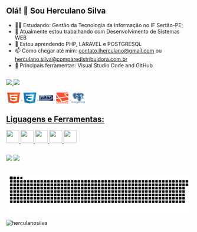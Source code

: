 ## Olá! 👋 Sou Herculano Silva

- 👨‍🎓 Estudando: Gestão da Tecnologia da Informação no IF Sertão-PE;
- 🔭 Atualmente estou trabalhando com Desenvolvimento de Sistemas WEB
- 🌱 Estou aprendendo PHP, LARAVEL e POSTGRESQL 
- 📫 Como chegar até mim: contato.lherculano@gmail.com ou herculano.silva@comparedistribuidora.com.br
- 🎒 Principais ferramentas: Visual Studio Code and GitHub

##

 <div>
  <a href="https://github.com/herculanosilva">
  <img height="160em" src="https://github-readme-stats.vercel.app/api?username=herculanosilva&show_icons=true&theme=dark&include_all_commits=true&count_private=true"/>
  <img height="160em" src="https://github-readme-stats.vercel.app/api/top-langs/?username=herculanosilva&layout=compact&langs_count=7&theme=dark"/>

  

</div>
<div style="display: inline_block"><br>
  <img align="center" alt="HS-HTML" height="30" width="40" src="https://raw.githubusercontent.com/devicons/devicon/master/icons/html5/html5-original.svg">
  <img align="center" alt="HS-CSS" height="30" width="40" src="https://raw.githubusercontent.com/devicons/devicon/master/icons/css3/css3-original.svg">
  <img align="center" alt="HS-PHP" height="30" width="40" src="https://raw.githubusercontent.com/devicons/devicon/master/icons/php/php-original.svg">
  <img align="center" alt="HS-LARAVEL" height="30" width="40" src="https://raw.githubusercontent.com/devicons/devicon/master/icons/laravel/laravel-plain-wordmark.svg">
  <img align="center" alt="HS-CSS" height="30" width="40" src="https://raw.githubusercontent.com/devicons/devicon/master/icons/postgresql/postgresql-plain-wordmark.svg">
</div>
 
<h2>Liguagens e Ferramentas:</h2>

<code><img height="35" width="35" src='https://cdn.jsdelivr.net/gh/devicons/devicon/icons/devicon/html5-original.svg'></code>
<code><img height="35" width="35" src='https://cdn.jsdelivr.net/gh/devicons/devicon/icons/devicon/devicon-original.svg'></code>
<code><img height="35" width="35" src='https://cdn.jsdelivr.net/gh/devicons/devicon/icons/devicon/devicon-original.svg'></code>
<code><img height="35" width="35" src='https://cdn.jsdelivr.net/gh/devicons/devicon/icons/devicon/devicon-original.svg'></code>
<code><img height="35" width="35" src='https://cdn.jsdelivr.net/gh/devicons/devicon/icons/devicon/devicon-original.svg'></code>

  
  ##
 
<div> 
  <a href = "mailto:contato.herculanosilva@gmail.com"><img src="https://img.shields.io/badge/-Gmail-%23333?style=for-the-badge&logo=gmail&logoColor=white" target="_blank"></a>
  <a href="#" target="_blank"><img src="https://img.shields.io/badge/-LinkedIn-%230077B5?style=for-the-badge&logo=linkedin&logoColor=white" target="_blank"></a> 

 
 ##

 ![Snake animation](https://github.com/herculanosilva/herculanosilva/blob/output/github-contribution-grid-snake.svg)
 
</div>

 <img src="https://komarev.com/ghpvc/?username=herculanosilva&color=green" alt="herculanosilva" />
 
